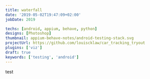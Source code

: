 ```yaml
---
title: waterfall
date: '2019-05-02T19:47:09+02:00'
jobDate: 2019

techs: [android, appium, behave, python]
designs: [Photoshop]
thumbnail: appium-behave-notes/android-testing-stack.svg
projectUrl: https://github.com/louiscklaw/car_tracking_tryout
plugins: ['viz']
draft: true
keywords: ['testing', 'android']
---
```


test
